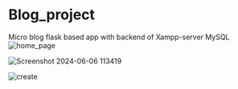 # Blog_project
Micro blog flask based app 
with backend of Xampp-server MySQL
![home_page](https://github.com/geetanshudev/Blog_project/assets/119582068/a47aecc0-b809-4fea-a0d6-86d8d4653497)

![Screenshot 2024-06-06 113419](https://github.com/geetanshudev/Blog_project/assets/119582068/96084c0b-43e9-4bd0-9598-969013f64409)

![create](https://github.com/geetanshudev/Blog_project/assets/119582068/0f924691-c75d-4d66-8f8a-c951815b8524)
